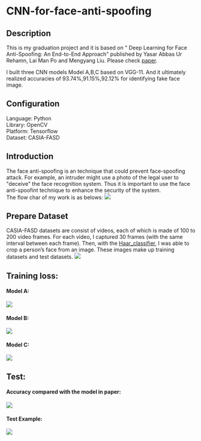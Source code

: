 # CNN-for-face-anti-spoofing

## Description
This is my graduation project and it is based on " Deep Learning for Face Anti-Spoofing: An End-to-End Approach" published by Yasar Abbas Ur Rehamn, Lai Man Po and Mengyang Liu. Please check [paper](https://ieeexplore.ieee.org/document/8166863).    

I built three CNN models Model A,B,C based on VGG-11. And it ultimately realized accuracies of 93.74%,91.15%,92.12% for identifying fake face image.

## Configuration 
Language: Python   
Library: OpenCV    
Platform: Tensorflow     
Dataset: CASIA-FASD   

## Introduction 
The face anti-spoofing is an technique that could prevent face-spoofing attack. For example, an intruder might use a photo of the legal user to "deceive" the face recognition system. Thus it is important to use the face anti-spoofint technique to enhance the security of the system.    
The flow char of my work is as belows:
![](./images/.png)    

## Prepare Dataset
CASIA-FASD datasets are consist of videos, each of which is made of 100 to 200 video frames. For each video, I captured 30 frames (with the same interval between each frame). Then, with the [Haar_classifier](https://github.com/opencv/opencv/tree/master/data/haarcascades), I was able to crop a person’s face from an image. These images make up training datasets and test datasets.
![](./images/.png)     

## Training loss:
#### Model A:
![](./images/.png)  

#### Model B:
![](./images/.png) 

#### Model C:
![](./images/.png) 


## Test:
#### Accuracy compared with the model in paper:
![](./images/.png)

#### Test Example:
![](./images/.png)


